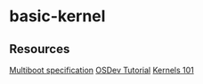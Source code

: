 # basic-kernel


## Resources 

[Multiboot specification](gnu.org/software/grub/manual/multiboot/multiboot.html)
[OSDev Tutorial](wiki.osdev.org/Bare_Bones)
[Kernels 101](arjunsreedhara.org)
